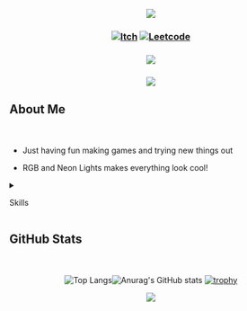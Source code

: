  <!-- Top Banner -->
<p align="center">
<img src="https://capsule-render.vercel.app/api?type=waving&color=002046&height=210&section=header&text=Hi%20There,%20I'm%20Lex&fontColor=ffffff&fontAlignY=45&reversal=true"/>
</p>

<!-- Links -->
### <p align="center"> [![Itch](https://img.shields.io/badge/-itch.io-blue?style=for-the-badge)](https://mynameslex.itch.io/) [![Leetcode](https://img.shields.io/badge/-leetcode-blue?style=for-the-badge)](https://leetcode.com/u/MyNamesLex/)</p>
### <p align="center"> ![](https://komarev.com/ghpvc/?username=MyNamesLex&color=blue)</p> <!-- View Counter -->

### <p align="center"> <a href="https://github.com/DenverCoder1/readme-typing-svg"><img src="https://readme-typing-svg.herokuapp.com/?lines=Game+Developer;Game+Development+Is+Fun;&font=Fira%20Code&center=true&color=007dc6"></a></p>

<!-- About Me -->
## <p align="left">About Me</p>

<br/>

* Just having fun making games and trying new things out

* RGB and Neon Lights makes everything look cool!

<!-- Skills -->
<details> <summary><p align="left">Skills</p></summary>

  <div align="center">

  <img src="https://img.shields.io/badge/-Unity-blue"/> <img src="https://img.shields.io/badge/-Unreal Engine 5-blue"/>
  <img src="https://img.shields.io/badge/-Crayta-blue" />
  <img src="https://img.shields.io/badge/-C%2B%2B-blue"/>
  <img src="https://img.shields.io/badge/-Blueprint-blue"/>
  <img src="https://img.shields.io/badge/-C%23-blue"/>
  <img src="https://img.shields.io/badge/-Python-blue"/>
  <img src="https://img.shields.io/badge/-Lua-blue"/>
  <img src="https://img.shields.io/badge/-Processing-blue"/>
  <img src="https://img.shields.io/badge/-OpenGL-blue"/>
  <img src="https://img.shields.io/badge/-GLSL-blue"/>
  <img src="https://img.shields.io/badge/-Blender-blue"/>
  <img src="https://img.shields.io/badge/-Audacity-blue"/>
  <img src="https://img.shields.io/badge/-Gimp-blue"/>
  <img src="https://img.shields.io/badge/-OBS-blue"/>
  <img src="https://img.shields.io/badge/-Movie%20Studio%2016-blue"/>
  <img src="https://img.shields.io/badge/-Bosca%20Ceoil-blue"/>
  <img src="https://img.shields.io/badge/-Aesprite-blue"/>
  <img src="https://img.shields.io/badge/-SFXR-blue"/>
  <img src="https://img.shields.io/badge/-Git-blue"/>
  <img src="https://img.shields.io/badge/-Markdown-blue"/>
  <img src="https://img.shields.io/badge/-Jira-blue"/>
  <img src="https://img.shields.io/badge/-Trello-blue"/>

  </div>

</details> 

<!-- Stats -->
## <p align="left">GitHub Stats</p>

<br/>

<div align="center">

![Top Langs](https://github-readme-stats.vercel.app/api/top-langs/?username=mynameslex&langs_count=5&layout=compact&hide_border=true&theme=yeblu&hide=ren'py)![Anurag's GitHub stats](https://github-readme-stats.vercel.app/api?username=mynameslex&show_icons=true&theme=yeblu&hide_border=true)
[![trophy](https://github-profile-trophy.vercel.app/?username=MyNamesLex&theme=algolia&no-bg=true&no-frame=true&column=3)](https://github.com/ryo-ma/github-profile-trophy)

</div>
<!-- Footer -->
<p align="center">
  <img src="https://capsule-render.vercel.app/api?type=waving&color=002046&height=110&section=footer&animation=twinkling&reversal=true"/>
</p>
